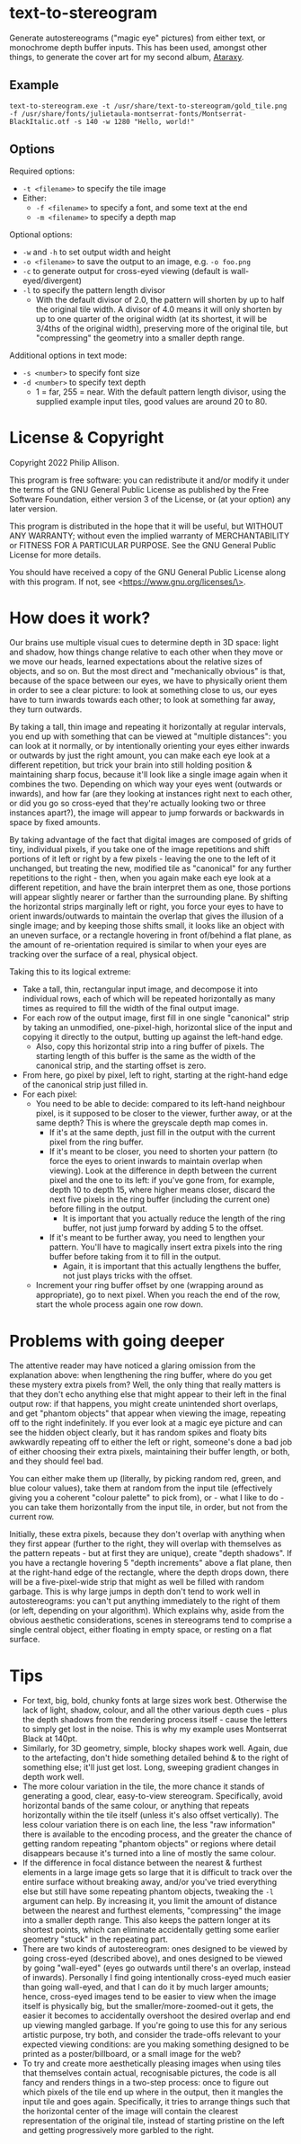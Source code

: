 # text-to-stereogram
Generate autostereograms ("magic eye" pictures) from either text, or monochrome
depth buffer inputs. This has been used, amongst other things, to generate the
cover art for my second album,
[Ataraxy](https://depthbuffer.bandcamp.com/album/ataraxy).

## Example

```
text-to-stereogram.exe -t /usr/share/text-to-stereogram/gold_tile.png -f /usr/share/fonts/julietaula-montserrat-fonts/Montserrat-BlackItalic.otf -s 140 -w 1280 "Hello, world!"
```

## Options

Required options:
* `-t <filename>` to specify the tile image
* Either:
  * `-f <filename>` to specify a font, and some text at the end
  * `-m <filename>` to specify a depth map

Optional options:
* `-w` and `-h` to set output width and height
* `-o <filename>` to save the output to an image, e.g. `-o foo.png`
* `-c` to generate output for cross-eyed viewing (default is
  wall-eyed/divergent)
* `-l` to specify the pattern length divisor
  * With the default divisor of 2.0, the pattern will shorten by up to half the
    original tile width. A divisor of 4.0 means it will only shorten by up to
    one quarter of the original width (at its shortest, it will be 3/4ths of
    the original width), preserving more of the original tile, but "compressing"
    the geometry into a smaller depth range.

Additional options in text mode:
* `-s <number>` to specify font size
* `-d <number>` to specify text depth
  * 1 = far, 255 = near. With the default pattern length divisor, using the
    supplied example input tiles, good values are around 20 to 80.

# License & Copyright

Copyright 2022 Philip Allison.

This program is free software: you can redistribute it and/or modify it
under the terms of the GNU General Public License as published by the Free
Software Foundation, either version 3 of the License, or (at your option)
any later version.

This program is distributed in the hope that it will be useful, but WITHOUT
ANY WARRANTY; without even the implied warranty of MERCHANTABILITY or
FITNESS FOR A PARTICULAR PURPOSE. See the GNU General Public License for
more details.

You should have received a copy of the GNU General Public License along
with this program. If not, see \<https://www.gnu.org/licenses/\>. 

# How does it work?

Our brains use multiple visual cues to determine depth in 3D space: light and
shadow, how things change relative to each other when they move or we move our
heads, learned expectations about the relative sizes of objects, and so on. But
the most direct and "mechanically obvious" is that, because of the space between
our eyes, we have to physically orient them in order to see a clear picture: to
look at something close to us, our eyes have to turn inwards towards each other;
to look at something far away, they turn outwards.

By taking a tall, thin image and repeating it horizontally at regular intervals,
you end up with something that can be viewed at "multiple distances": you can
look at it normally, or by intentionally orienting your eyes either inwards or
outwards by just the right amount, you can make each eye look at a different
repetition, but trick your brain into still holding position & maintaining sharp
focus, because it'll look like a single image again when it combines the two.
Depending on which way your eyes went (outwards or inwards), and how far (are
they looking at instances right next to each other, or did you go so cross-eyed
that they're actually looking two or three instances apart?), the image will
appear to jump forwards or backwards in space by fixed amounts.

By taking advantage of the fact that digital images are composed of grids of
tiny, individual pixels, if you take one of the image repetitions and shift
portions of it left or right by a few pixels - leaving the one to the left of
it unchanged, but treating the new, modified tile as "canonical" for any further
repetitions to the right - then, when you again make each eye look at a
different repetition, and have the brain interpret them as one, those portions
will appear slightly nearer or farther than the surrounding plane. By shifting
the horizontal strips marginally left or right, you force your eyes to have to
orient inwards/outwards to maintain the overlap that gives the illusion of a
single image; and by keeping those shifts small, it looks like an object with an
uneven surface, or a rectangle hovering in front of/behind a flat plane, as the
amount of re-orientation required is similar to when your eyes are tracking over
the surface of a real, physical object.

Taking this to its logical extreme:
* Take a tall, thin, rectangular input image, and decompose it into individual
  rows, each of which will be repeated horizontally as many times as required to
  fill the width of the final output image.
* For each row of the output image, first fill in one single "canonical" strip
  by taking an unmodified, one-pixel-high, horizontal slice of the input and
  copying it directly to the output, butting up against the left-hand edge.
  * Also, copy this horizontal strip into a ring buffer of pixels. The starting
    length of this buffer is the same as the width of the canonical strip, and
    the starting offset is zero.
* From here, go pixel by pixel, left to right, starting at the right-hand edge
  of the canonical strip just filled in.
* For each pixel:
  * You need to be able to decide: compared to its left-hand neighbour pixel, is
    it supposed to be closer to the viewer, further away, or at the same depth?
    This is where the greyscale depth map comes in.
    * If it's at the same depth, just fill in the output with the current pixel
      from the ring buffer.
    * If it's meant to be closer, you need to shorten your pattern (to force the
      eyes to orient inwards to maintain overlap when viewing). Look at the
      difference in depth between the current pixel and the one to its left:
      if you've gone from, for example, depth 10 to depth 15, where higher means
      closer, discard the next five pixels in the ring buffer (including the
      current one) before filling in the output.
      * It is important that you actually reduce the length of the ring buffer,
        not just jump forward by adding 5 to the offset.
    * If it's meant to be further away, you need to lengthen your pattern.
      You'll have to magically insert extra pixels into the ring buffer before
      taking from it to fill in the output.
      * Again, it is important that this actually lengthens the buffer, not just
        plays tricks with the offset.
  * Increment your ring buffer offset by one (wrapping around as appropriate),
    go to next pixel. When you reach the end of the row, start the whole process
    again one row down.

Problems with going deeper
==========================

The attentive reader may have noticed a glaring omission from the explanation
above: when lengthening the ring buffer, where do you get these mystery extra
pixels from? Well, the only thing that really matters is that they don't echo
anything else that might appear to their left in the final output row: if that
happens, you might create unintended short overlaps, and get "phantom objects"
that appear when viewing the image, repeating off to the right indefinitely.
If you ever look at a magic eye picture and can see the hidden object clearly,
but it has random spikes and floaty bits awkwardly repeating off to either the
left or right, someone's done a bad job of either choosing their extra pixels,
maintaining their buffer length, or both, and they should feel bad.

You can either make them up (literally, by picking random red, green, and blue
colour values), take them at random from the input tile (effectively giving you
a coherent "colour palette" to pick from), or - what I like to do - you can take
them horizontally from the input tile, in order, but not from the current row.

Initially, these extra pixels, because they don't overlap with anything when
they first appear (further to the right, they will overlap with themselves as
the pattern repeats - but at first they are unique), create "depth shadows".
If you have a rectangle hovering 5 "depth increments" above a flat plane, then
at the right-hand edge of the rectangle, where the depth drops down, there will
be a five-pixel-wide strip that might as well be filled with random garbage.
This is why large jumps in depth don't tend to work well in autostereograms:
you can't put anything immediately to the right of them (or left, depending on
your algorithm). Which explains why, aside from the obvious aesthetic
considerations, scenes in stereograms tend to comprise a single central object,
either floating in empty space, or resting on a flat surface.

Tips
====

* For text, big, bold, chunky fonts at large sizes work best. Otherwise the lack
  of light, shadow, colour, and all the other various depth cues - plus the
  depth shadows from the rendering process itself - cause the letters to simply
  get lost in the noise. This is why my example uses Montserrat Black at 140pt.
* Similarly, for 3D geometry, simple, blocky shapes work well. Again, due to the
  artefacting, don't hide something detailed behind & to the right of something
  else; it'll just get lost. Long, sweeping gradient changes in depth work
  well.
* The more colour variation in the tile, the more chance it stands of generating
  a good, clear, easy-to-view stereogram. Specifically, avoid horizontal bands
  of the same colour, or anything that repeats horizontally within the tile
  itself (unless it's also offset vertically). The less colour variation there
  is on each line, the less "raw information" there is available to the encoding
  process, and the greater the chance of getting random repeating "phantom
  objects" or regions where detail disappears because it's turned into a line
  of mostly the same colour.
* If the difference in focal distance between the nearest & furthest elements in
  a large image gets so large that it is difficult to track over the entire
  surface without breaking away, and/or you've tried everything else but still
  have some repeating phantom objects, tweaking the `-l` argument can help. By
  increasing it, you limit the amount of distance between the nearest and
  furthest elements, "compressing" the image into a smaller depth range. This
  also keeps the pattern longer at its shortest points, which can eliminate
  accidentally getting some earlier geometry "stuck" in the repeating part.
* There are two kinds of autostereogram: ones designed to be viewed by going
  cross-eyed (described above), and ones designed to be viewed by going
  "wall-eyed" (eyes go outwards until there's an overlap, instead of inwards).
  Personally I find going intentionally cross-eyed much easier than going
  wall-eyed, and that I can do it by much larger amounts; hence, cross-eyed
  images tend to be easier to view when the image itself is physically big, but
  the smaller/more-zoomed-out it gets, the easier it becomes to accidentally
  overshoot the desired overlap and end up viewing mangled garbage. If you're
  going to use this for any serious artistic purpose, try both, and consider the
  trade-offs relevant to your expected viewing conditions: are you making
  something designed to be printed as a poster/billboard, or a small image for
  the web?
* To try and create more aesthetically pleasing images when using tiles that
  themselves contain actual, recognisable pictures, the code is all fancy and
  renders things in a two-step process: once to figure out which pixels of the
  tile end up where in the output, then it mangles the input tile and goes
  again. Specifically, it tries to arrange things such that the horizontal
  center of the image will contain the clearest representation of the original
  tile, instead of starting pristine on the left and getting progressively more
  garbled to the right.
